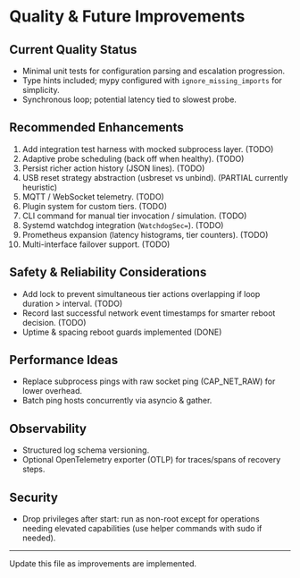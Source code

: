 # Quality & Future Improvements

## Current Quality Status
- Minimal unit tests for configuration parsing and escalation progression.
- Type hints included; mypy configured with `ignore_missing_imports` for simplicity.
- Synchronous loop; potential latency tied to slowest probe.

## Recommended Enhancements
1. Add integration test harness with mocked subprocess layer. (TODO)
2. Adaptive probe scheduling (back off when healthy). (TODO)
3. Persist richer action history (JSON lines). (TODO)
4. USB reset strategy abstraction (usbreset vs unbind). (PARTIAL currently heuristic)
5. MQTT / WebSocket telemetry. (TODO)
6. Plugin system for custom tiers. (TODO)
7. CLI command for manual tier invocation / simulation. (TODO)
8. Systemd watchdog integration (`WatchdogSec=`). (TODO)
9. Prometheus expansion (latency histograms, tier counters). (TODO)
10. Multi-interface failover support. (TODO)

## Safety & Reliability Considerations
- Add lock to prevent simultaneous tier actions overlapping if loop duration > interval. (TODO)
- Record last successful network event timestamps for smarter reboot decision. (TODO)
- Uptime & spacing reboot guards implemented (DONE)

## Performance Ideas
- Replace subprocess pings with raw socket ping (CAP_NET_RAW) for lower overhead.
- Batch ping hosts concurrently via asyncio & gather.

## Observability
- Structured log schema versioning.
- Optional OpenTelemetry exporter (OTLP) for traces/spans of recovery steps.

## Security
- Drop privileges after start: run as non-root except for operations needing elevated capabilities (use helper commands with sudo if needed).

---
Update this file as improvements are implemented.
